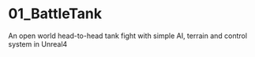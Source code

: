 # 01_BattleTank
An open world head-to-head tank fight with simple AI, terrain and control system in Unreal4
